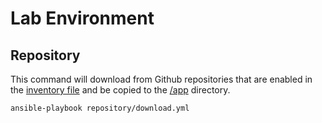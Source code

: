 # Lab Environment

## Repository

This command will download from Github repositories that are enabled in the [inventory file](/sdk/ansible/env/lab/inventory.yml) and be copied to the [/app](/app) directory.

```
ansible-playbook repository/download.yml
```
